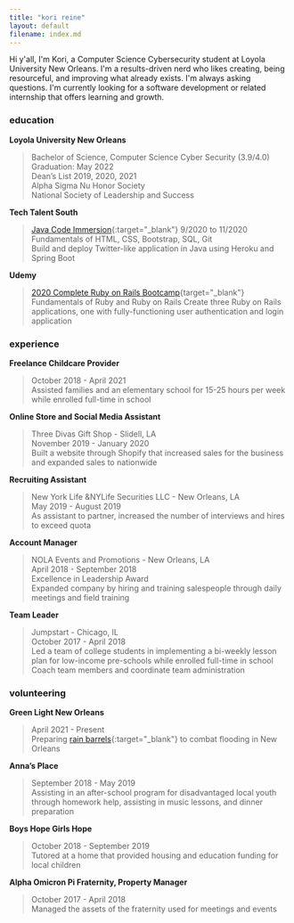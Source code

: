 ```yaml
---
title: "kori reine"
layout: default
filename: index.md
---
```


Hi y'all, I'm Kori, a Computer Science Cybersecurity student at Loyola University New Orleans. I'm a results-driven nerd who likes creating, being resourceful, and improving what already exists. I'm always asking questions. I'm currently looking for a software development or related internship that offers learning and growth.

### education

**Loyola University New Orleans**
> Bachelor of Science, Computer Science Cyber Security (3.9/4.0)  
> Graduation: May 2022  
> Dean’s List 2019, 2020, 2021  
> Alpha Sigma Nu Honor Society  
> National Society of Leadership and Success  

**Tech Talent South**
> [Java Code Immersion](https://cdn2.hubspot.net/hubfs/2577343/Syllabus/Code%20Immersion%20-%20Full%20Time%20Syllabus%20(JB).pdf?utm_campaign=Admissions%20Workflow&utm_medium=email&_hsmi=78161155&_hsenc=p2ANqtz-8oPQngzsguc0s3YEt2k-uCroy8wnPWancKdxtvTytHtnvQTQAGPm49dWliynup4tOE3-T7-6HX3p-X2TxajSDl2Ig0vw&utm_content=78161155&utm_source=hs_automation){:target="_blank"} 9/2020 to 11/2020  
> Fundamentals of HTML, CSS, Bootstrap, SQL, Git  
> Build and deploy Twitter-like application in Java using Heroku and Spring Boot  

**Udemy**
> [2020 Complete Ruby on Rails Bootcamp](https://www.udemy.com/course/2020-complete-ruby-on-rails-6-bootcamp-learn-ruby-on-rails/){target="_blank"}
> Fundamentals of Ruby and Ruby on Rails
> Create three Ruby on Rails applications, one with fully-functioning user authentication and login application

### experience

**Freelance Childcare Provider**
> October 2018 - April 2021  
> Assisted families and an elementary school for 15-25 hours per week while enrolled full-time in school 

**Online Store and Social Media Assistant**
> Three Divas Gift Shop - Slidell, LA  
> November 2019 - January 2020  
> Built a website through Shopify that increased sales for the business and expanded sales to nationwide  

**Recruiting Assistant**
> New York Life &NYLife Securities LLC - New Orleans, LA  
> May 2019 - August 2019  
> As assistant to partner, increased the number of interviews and hires to exceed quota  

**Account Manager**
> NOLA Events and Promotions - New Orleans, LA  
> April 2018 - September 2018  
> Excellence in Leadership Award  
> Expanded company by hiring and training salespeople through daily meetings and field training  

 **Team Leader**
 > Jumpstart - Chicago, IL  
 > October 2017 - April 2018  
 > Led a team of college students in implementing a bi-weekly lesson plan for low-income pre-schools while enrolled full-time in school  
 > Coach team members and coordinate team administration

### volunteering
**Green Light New Orleans**
> April 2021 - Present  
> Preparing [rain barrels](https://www.greenlightneworleans.org/rainbarrels.html){:target="_blank"} to combat flooding in New Orleans

**Anna’s Place**
> September 2018 - May 2019  
> Assisting in an after-school program for disadvantaged local youth through homework help, assisting in music lessons, and dinner preparation

**Boys Hope Girls Hope**
> October 2018 - September 2019  
> Tutored at a home that provided housing and education funding for local children

**Alpha Omicron Pi Fraternity, Property Manager**
> October 2017 - April 2018  
> Managed the assets of the fraternity used for meetings and events